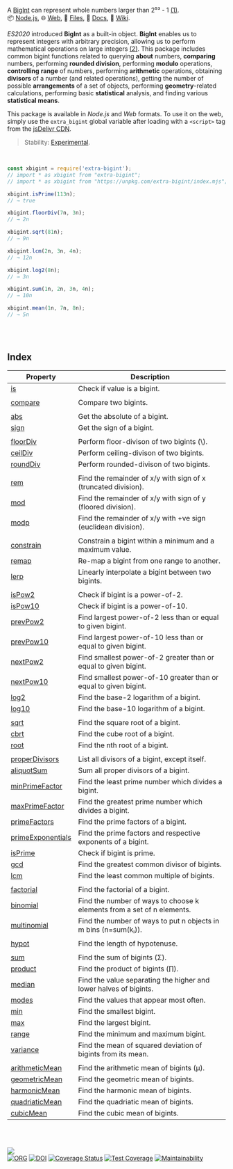 A [BigInt] can represent whole numbers larger than 2⁵³ - 1 [(1)].<br>
📦 [Node.js](https://www.npmjs.com/package/extra-bigint),
🌐 [Web](https://www.npmjs.com/package/extra-bigint.web),
📜 [Files](https://unpkg.com/extra-bigint/),
📰 [Docs](https://nodef.github.io/extra-bigint/),
📘 [Wiki](https://github.com/nodef/extra-bigint/wiki/).

*ES2020* introduced **BigInt** as a built-in object. **BigInt** enables us to
represent integers with arbitrary precision, allowing us to perform mathematical
operations on large integers [(2)]. This package includes common bigint
functions related to querying **about** numbers, **comparing** numbers,
performing **rounded division**, performing **modulo** operations, **controlling**
**range** of numbers, performing **arithmetic** operations, obtaining **divisors**
of a number (and related operations), getting the number of possible
**arrangements** of a set of objects, performing **geometry**-related
calculations, performing basic **statistical** analysis, and finding various
**statistical means**.

This package is available in *Node.js* and *Web* formats. To use it on the web,
simply use the `extra_bigint` global variable after loading with a `<script>`
tag from the [jsDelivr CDN].

> Stability: [Experimental](https://www.youtube.com/watch?v=L1j93RnIxEo).

[BigInt]: https://developer.mozilla.org/en-US/docs/Web/JavaScript/Reference/Global_Objects/BigInt
[(1)]: https://www.geeksforgeeks.org/bigint-in-javascript/
[(2)]: https://www.smashingmagazine.com/2019/07/essential-guide-javascript-newest-data-type-bigint/
[jsDelivr CDN]: https://cdn.jsdelivr.net/npm/extra-bigint.web/index.js

<br>

```javascript
const xbigint = require('extra-bigint');
// import * as xbigint from "extra-bigint";
// import * as xbigint from "https://unpkg.com/extra-bigint/index.mjs"; (deno)

xbigint.isPrime(113n);
// → true

xbigint.floorDiv(7n, 3n);
// → 2n

xbigint.sqrt(81n);
// → 9n

xbigint.lcm(2n, 3n, 4n);
// → 12n

xbigint.log2(8n);
// → 3n

xbigint.sum(1n, 2n, 3n, 4n);
// → 10n

xbigint.mean(1n, 7n, 8n);
// → 5n
```

<br>
<br>


## Index

| Property | Description |
|  ----  |  ----  |
| [is] | Check if value is a bigint. |
|  |  |
| [compare] | Compare two bigints. |
|  |  |
| [abs] | Get the absolute of a bigint. |
| [sign] | Get the sign of a bigint. |
|  |  |
| [floorDiv] | Perform floor-divison of two bigints (\\). |
| [ceilDiv] | Perform ceiling-divison of two bigints. |
| [roundDiv] | Perform rounded-divison of two bigints. |
|  |  |
| [rem] | Find the remainder of x/y with sign of x (truncated division). |
| [mod] | Find the remainder of x/y with sign of y (floored division). |
| [modp] | Find the remainder of x/y with +ve sign (euclidean division). |
|  |  |
| [constrain] | Constrain a bigint within a minimum and a maximum value. |
| [remap] | Re-map a bigint from one range to another. |
| [lerp] | Linearly interpolate a bigint between two bigints. |
|  |  |
| [isPow2] | Check if bigint is a power-of-2. |
| [isPow10] | Check if bigint is a power-of-10. |
| [prevPow2] | Find largest power-of-2 less than or equal to given bigint. |
| [prevPow10] | Find largest power-of-10 less than or equal to given bigint. |
| [nextPow2] | Find smallest power-of-2 greater than or equal to given bigint. |
| [nextPow10] | Find smallest power-of-10 greater than or equal to given bigint. |
| [log2] | Find the base-2 logarithm of a bigint. |
| [log10] | Find the base-10 logarithm of a bigint. |
|  |  |
| [sqrt] | Find the square root of a bigint. |
| [cbrt] | Find the cube root of a bigint. |
| [root] | Find the nth root of a bigint. |
|  |  |
| [properDivisors] | List all divisors of a bigint, except itself. |
| [aliquotSum] | Sum all proper divisors of a bigint. |
| [minPrimeFactor] | Find the least prime number which divides a bigint. |
| [maxPrimeFactor] | Find the greatest prime number which divides a bigint. |
| [primeFactors] | Find the prime factors of a bigint. |
| [primeExponentials] | Find the prime factors and respective exponents of a bigint. |
| [isPrime] | Check if bigint is prime. |
| [gcd] | Find the greatest common divisor of bigints. |
| [lcm] | Find the least common multiple of bigints. |
|  |  |
| [factorial] | Find the factorial of a bigint. |
| [binomial] | Find the number of ways to choose k elements from a set of n elements. |
| [multinomial] | Find the number of ways to put n objects in m bins (n=sum(kᵢ)). |
|  |  |
| [hypot] | Find the length of hypotenuse. |
|  |  |
| [sum] | Find the sum of bigints (Σ). |
| [product] | Find the product of bigints (∏). |
| [median] | Find the value separating the higher and lower halves of bigints. |
| [modes] | Find the values that appear most often. |
| [min] | Find the smallest bigint. |
| [max] | Find the largest bigint. |
| [range] | Find the minimum and maximum bigint. |
| [variance] | Find the mean of squared deviation of bigints from its mean. |
|  |  |
| [arithmeticMean] | Find the arithmetic mean of bigints (µ). |
| [geometricMean] | Find the geometric mean of bigints. |
| [harmonicMean] | Find the harmonic mean of bigints. |
| [quadriaticMean] | Find the quadriatic mean of bigints. |
| [cubicMean] | Find the cubic mean of bigints. |

<br>
<br>


[![](https://img.youtube.com/vi/RJS3Z2DYEO4/maxresdefault.jpg)](https://www.youtube.com/watch?v=RJS3Z2DYEO4)<br>
[![ORG](https://img.shields.io/badge/org-nodef-green?logo=Org)](https://nodef.github.io)
[![DOI](https://zenodo.org/badge/274701321.svg)](https://zenodo.org/badge/latestdoi/274701321)
[![Coverage Status](https://coveralls.io/repos/github/nodef/extra-bigint/badge.svg?branch=master)](https://coveralls.io/github/nodef/extra-bigint?branch=master)
[![Test Coverage](https://api.codeclimate.com/v1/badges/7efb0a005561ff8b1df7/test_coverage)](https://codeclimate.com/github/nodef/extra-bigint/test_coverage)
[![Maintainability](https://api.codeclimate.com/v1/badges/7efb0a005561ff8b1df7/maintainability)](https://codeclimate.com/github/nodef/extra-bigint/maintainability)


[is]: https://github.com/nodef/extra-bigint/wiki/is
[compare]: https://github.com/nodef/extra-bigint/wiki/compare
[abs]: https://github.com/nodef/extra-bigint/wiki/abs
[sign]: https://github.com/nodef/extra-bigint/wiki/sign
[floorDiv]: https://github.com/nodef/extra-bigint/wiki/floorDiv
[ceilDiv]: https://github.com/nodef/extra-bigint/wiki/ceilDiv
[roundDiv]: https://github.com/nodef/extra-bigint/wiki/roundDiv
[rem]: https://github.com/nodef/extra-bigint/wiki/rem
[mod]: https://github.com/nodef/extra-bigint/wiki/mod
[modp]: https://github.com/nodef/extra-bigint/wiki/modp
[constrain]: https://github.com/nodef/extra-bigint/wiki/constrain
[remap]: https://github.com/nodef/extra-bigint/wiki/remap
[lerp]: https://github.com/nodef/extra-bigint/wiki/lerp
[isPow2]: https://github.com/nodef/extra-bigint/wiki/isPow2
[isPow10]: https://github.com/nodef/extra-bigint/wiki/isPow10
[prevPow2]: https://github.com/nodef/extra-bigint/wiki/prevPow2
[prevPow10]: https://github.com/nodef/extra-bigint/wiki/prevPow10
[nextPow2]: https://github.com/nodef/extra-bigint/wiki/nextPow2
[nextPow10]: https://github.com/nodef/extra-bigint/wiki/nextPow10
[log2]: https://github.com/nodef/extra-bigint/wiki/log2
[log10]: https://github.com/nodef/extra-bigint/wiki/log10
[sqrt]: https://github.com/nodef/extra-bigint/wiki/sqrt
[cbrt]: https://github.com/nodef/extra-bigint/wiki/cbrt
[root]: https://github.com/nodef/extra-bigint/wiki/root
[properDivisors]: https://github.com/nodef/extra-bigint/wiki/properDivisors
[aliquotSum]: https://github.com/nodef/extra-bigint/wiki/aliquotSum
[minPrimeFactor]: https://github.com/nodef/extra-bigint/wiki/minPrimeFactor
[maxPrimeFactor]: https://github.com/nodef/extra-bigint/wiki/maxPrimeFactor
[primeFactors]: https://github.com/nodef/extra-bigint/wiki/primeFactors
[primeExponentials]: https://github.com/nodef/extra-bigint/wiki/primeExponentials
[isPrime]: https://github.com/nodef/extra-bigint/wiki/isPrime
[gcd]: https://github.com/nodef/extra-bigint/wiki/gcd
[lcm]: https://github.com/nodef/extra-bigint/wiki/lcm
[factorial]: https://github.com/nodef/extra-bigint/wiki/factorial
[binomial]: https://github.com/nodef/extra-bigint/wiki/binomial
[multinomial]: https://github.com/nodef/extra-bigint/wiki/multinomial
[hypot]: https://github.com/nodef/extra-bigint/wiki/hypot
[sum]: https://github.com/nodef/extra-bigint/wiki/sum
[product]: https://github.com/nodef/extra-bigint/wiki/product
[median]: https://github.com/nodef/extra-bigint/wiki/median
[modes]: https://github.com/nodef/extra-bigint/wiki/modes
[min]: https://github.com/nodef/extra-bigint/wiki/min
[max]: https://github.com/nodef/extra-bigint/wiki/max
[range]: https://github.com/nodef/extra-bigint/wiki/range
[variance]: https://github.com/nodef/extra-bigint/wiki/variance
[arithmeticMean]: https://github.com/nodef/extra-bigint/wiki/arithmeticMean
[geometricMean]: https://github.com/nodef/extra-bigint/wiki/geometricMean
[harmonicMean]: https://github.com/nodef/extra-bigint/wiki/harmonicMean
[quadriaticMean]: https://github.com/nodef/extra-bigint/wiki/quadriaticMean
[cubicMean]: https://github.com/nodef/extra-bigint/wiki/cubicMean
